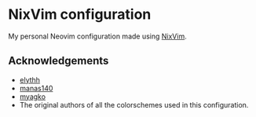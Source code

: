 # NixVim configuration

My personal Neovim configuration made using [NixVim](https://github.com/nix-community/nixvim).

## Acknowledgements

- [elythh](https://github.com/elythh/nixvim)
- [manas140](https://github.com/Manas140/Conscious)
- [myagko](https://github.com/myagko/dotfiles)
- The original authors of all the colorschemes used in this configuration.

